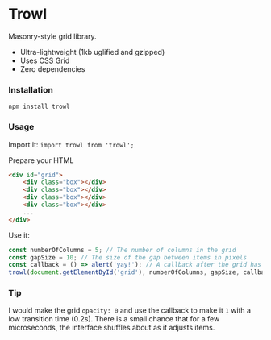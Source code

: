 # Trowl

Masonry-style grid library.

- Ultra-lightweight (1kb uglified and gzipped)
- Uses [CSS Grid](https://caniuse.com/#search=css%20grid)
- Zero dependencies

### Installation

`npm install trowl`

### Usage

Import it: `import trowl from 'trowl';`

Prepare your HTML
```html
<div id="grid">
    <div class="box"></div>
    <div class="box"></div>
    <div class="box"></div>
    <div class="box"></div>
    ...
</div>
```

Use it:
```javascript
const numberOfColumns = 5; // The number of columns in the grid
const gapSize = 10; // The size of the gap between items in pixels
const callback = () => alert('yay!'); // A callback after the grid has finished sorting items
trowl(document.getElementById('grid'), numberOfColumns, gapSize, callback);
```

### Tip

I would make the grid `opacity: 0` and use the callback to make it `1` with a low transition time (0.2s). There is a small chance that for a few microseconds, the interface shuffles about as it adjusts items.